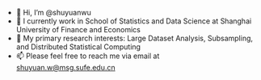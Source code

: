 - 👋 Hi, I’m @shuyuanwu
- 👀 I currently work in School of Statistics and Data Science at Shanghai University of Finance and Economics
- 🌱 My primary research interests: Large Dataset Analysis, Subsampling, and Distributed Statistical Computing
- 📫 Please feel free to reach me via email at shuyuan.w@msg.sufe.edu.cn

<!---
- 💞️ I’m looking to collaborate on ...
--->

<!---
shuyuanwu/shuyuanwu is a ✨ special ✨ repository because its `README.md` (this file) appears on your GitHub profile.
You can click the Preview link to take a look at your changes.
Thes are hidden sentences.
--->
